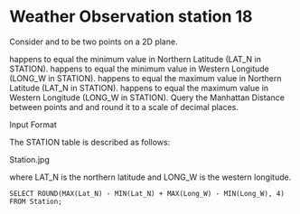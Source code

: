 # Weather Observation station 18

Consider  and  to be two points on a 2D plane.

 happens to equal the minimum value in Northern Latitude (LAT_N in STATION).
 happens to equal the minimum value in Western Longitude (LONG_W in STATION).
 happens to equal the maximum value in Northern Latitude (LAT_N in STATION).
 happens to equal the maximum value in Western Longitude (LONG_W in STATION).
Query the Manhattan Distance between points  and  and round it to a scale of  decimal places.

Input Format

The STATION table is described as follows:

Station.jpg

where LAT_N is the northern latitude and LONG_W is the western longitude.

	SELECT ROUND(MAX(Lat_N) - MIN(Lat_N) + MAX(Long_W) - MIN(Long_W), 4)
	FROM Station;
